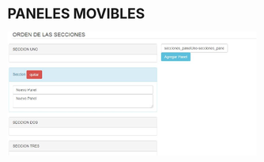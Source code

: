 # PANELES MOVIBLES

![](https://github.com/maxi086/utilidades/blob/master/paneles/imagenes/Captura.JPG)
